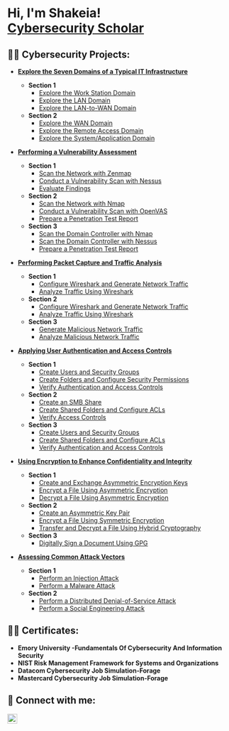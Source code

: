 <h1>Hi, I'm Shakeia! <br/><a href="https://github.com/cyberssolomon"></a> <a href="https://www.linkedin.com/in/joshmadakor/">Cybersecurity Scholar</a> 
<h2>👨‍💻 Cybersecurity  Projects:</h2>

- <b>[Explore the Seven Domains of a Typical IT Infrastructure](https://github.com/cyberssolomon/Exploring-the-Seven-Domains-of-a-Typical-IT-Infrastructure)</b>
  - <b>Section 1</b>
    - [Explore the Work Station Domain](https://github.com/cyberssolomon/Exploring-the-Seven-Domains-of-a-Typical-IT-Infrastructure#explore-the-workstation-domain)
    - [Explore the LAN Domain](https://github.com/cyberssolomon/Exploring-the-Seven-Domains-of-a-Typical-IT-Infrastructure?tab=readme-ov-file#explore-the-lan-domain)
    - [Explore the LAN-to-WAN Domain](https://github.com/cyberssolomon/Exploring-the-Seven-Domains-of-a-Typical-IT-Infrastructure#explore-the-lan-to-wan-domain)
  - <b>Section 2</b>
    - [Explore the WAN Domain](https://github.com/cyberssolomon/Exploring-the-Seven-Domains-of-a-Typical-IT-Infrastructure#explore-the-wan-domain)
    - [Explore the Remote Access Domain](https://github.com/cyberssolomon/Exploring-the-Seven-Domains-of-a-Typical-IT-Infrastructure#explore-the-remote-access-domain)
    - [Explore the System/Application Domain](https://github.com/cyberssolomon/Exploring-the-Seven-Domains-of-a-Typical-IT-Infrastructure#explore-the-systemapplication-domain)
   
- <b>[Performing a Vulnerability Assessment](https://github.com/cyberssolomon/Performing-a-Vulnerability-Assessment/tree/main)</b>
  - <b>Section 1</b>
    - [Scan the Network with Zenmap](https://github.com/cyberssolomon/Performing-a-Vulnerability-Assessment/tree/main#scan-the-network-with-zenmap)
    - [Conduct a Vulnerability Scan with Nessus](https://github.com/cyberssolomon/Performing-a-Vulnerability-Assessment/tree/main?tab=readme-ov-file#conduct-a-vulnerability-scan-with-nessus)
    - [Evaluate Findings](https://github.com/cyberssolomon/Performing-a-Vulnerability-Assessment/tree/main#evaluate-your-findings)
  - <b>Section 2</b>
    - [Scan the Network with Nmap](https://github.com/cyberssolomon/Performing-a-Vulnerability-Assessment/tree/main#scan-the-network-with-nmap)
    - [Conduct a Vulnerability Scan with OpenVAS](https://github.com/cyberssolomon/Performing-a-Vulnerability-Assessment/tree/main#conduct-a-vulnerability-scan-with-openvas)
    - [Prepare a Penetration Test Report](https://github.com/cyberssolomon/Performing-a-Vulnerability-Assessment/tree/main#prepare-a-penetration-test-report)
  - <b>Section 3</b>
    - [Scan the Domain Controller with Nmap](https://github.com/cyberssolomon/Performing-a-Vulnerability-Assessment/tree/main#scan-the-domain-controller-with-nmap)
    - [Scan the Domain Controller with Nessus](https://github.com/cyberssolomon/Performing-a-Vulnerability-Assessment/tree/main#scan-the-domain-controller-with-nessus)
    - [Prepare a Penetration Test Report](https://github.com/cyberssolomon/Performing-a-Vulnerability-Assessment/tree/main#prepare-a-penetration-test-report-1)

- <b>[Performing Packet Capture and Traffic Analysis</b>](https://github.com/cyberssolomon/Performing-Packet-Capture-and-Traffic-Analysis)
  - <b>Section 1</b>
    - [Configure Wireshark and Generate Network Traffic](https://github.com/cyberssolomon/Performing-Packet-Capture-and-Traffic-Analysis/blob/main/README.md#configure-wireshark-and-generate-network-traffic)
    - [Analyze Traffic Using Wireshark](https://github.com/cyberssolomon/Performing-Packet-Capture-and-Traffic-Analysis/blob/main/README.md#analyze-traffic-using-wireshark)
  - <b>Section 2</b>
    - [Configure Wireshark and Generate Network Traffic](https://github.com/cyberssolomon/Performing-Packet-Capture-and-Traffic-Analysis/blob/main/README.md#configure-wireshark-and-generate-network-traffic-1)
    - [Analyze Traffic Using Wireshark](https://github.com/cyberssolomon/Performing-Packet-Capture-and-Traffic-Analysis/blob/main/README.md#analyze-traffic-using-wireshark-1)
  - <b>Section 3</b>
    - [Generate Malicious Network Traffic](https://github.com/cyberssolomon/Performing-Packet-Capture-and-Traffic-Analysis/blob/main/README.md#generate-malicious-network-traffic)
    - [Analyze Malicious Network Traffic](https://github.com/cyberssolomon/Performing-Packet-Capture-and-Traffic-Analysis/blob/main/README.md#analyze-malicious-network-traffic)

- <b>[Applying User Authentication and Access Controls</b>](https://github.com/cyberssolomon/Applying-User-Authentication-and-Access-Controls)
  - <b>Section 1</b>
    - [Create Users and Security Groups](https://github.com/cyberssolomon/Applying-User-Authentication-and-Access-Controls/blob/main/README.md#create-users-and-security-groups)
    - [Create Folders and Configure Security Permissions](https://github.com/cyberssolomon/Applying-User-Authentication-and-Access-Controls/blob/main/README.md#create-folders-and-configure-security-permissions)
    - [Verify Authentication and Access Controls](https://github.com/cyberssolomon/Applying-User-Authentication-and-Access-Controls/blob/main/README.md#verify-authentication-and-access-controls)
  - <b>Section 2</b>
    - [Create an SMB Share](https://github.com/cyberssolomon/Applying-User-Authentication-and-Access-Controls/blob/main/README.md#creating-an-smb-share)
    - [Create Shared Folders and Configure ACLs](https://github.com/cyberssolomon/Applying-User-Authentication-and-Access-Controls/blob/main/README.md#create-shared-folders-and-configure-acls)
    - [Verify Access Controls](https://github.com/cyberssolomon/Applying-User-Authentication-and-Access-Controls/blob/main/README.md#verify-access-controls)
  - <b>Section 3</b>
    - [Create Users and Security Groups](https://github.com/cyberssolomon/Applying-User-Authentication-and-Access-Controls/blob/main/README.md#create-users-and-security-groups-1)
    - [Create Shared Folders and Configure ACLs](https://github.com/cyberssolomon/Applying-User-Authentication-and-Access-Controls/blob/main/README.md#create-shared-folders-and-configure-acls-1)
    - [Verify Authentication and Access Controls](https://github.com/cyberssolomon/Applying-User-Authentication-and-Access-Controls/blob/main/README.md#verify-authentication-and-access-controls-1)

 - <b>[Using Encryption to Enhance Confidentiality and Integrity</b>](https://github.com/cyberssolomon/Using-Encryption-to-Enhance-Confidentiality-and-Integrity/blob/main/README.md)
    - <b>Section 1</b>
      - [Create and Exchange Asymmetric Encryption Keys](https://github.com/cyberssolomon/Using-Encryption-to-Enhance-Confidentiality-and-Integrity/blob/main/README.md#create-and-exchange-asymmetric-encryption-keys)
      - [Encrypt a File Using Asymmetric Encryption](https://github.com/cyberssolomon/Using-Encryption-to-Enhance-Confidentiality-and-Integrity/blob/main/README.md#encrypt-a-file-using-asymmetric-encryption)
      - [Decrypt a File Using Asymmetric Encryption](https://github.com/cyberssolomon/Using-Encryption-to-Enhance-Confidentiality-and-Integrity/blob/main/README.md#decrypt-a-file-using-asymmetric-encryption)
    - <b>Section 2</b>
      - [Create an Asymmetric Key Pair](https://github.com/cyberssolomon/Using-Encryption-to-Enhance-Confidentiality-and-Integrity/blob/main/README.md#creating-an-asymmetric-key-pair)
      - [Encrypt a File Using Symmetric Encryption](https://github.com/cyberssolomon/Using-Encryption-to-Enhance-Confidentiality-and-Integrity/blob/main/README.md#encrypt-a-file-using-symmetric-encryption)
      - [Transfer and Decrypt a File Using Hybrid Cryptography](https://github.com/cyberssolomon/Using-Encryption-to-Enhance-Confidentiality-and-Integrity/blob/main/README.md#transfer-and-decrypt-a-file-using-hybrid-cryptology)
    - <b>Section 3</b>
      - [Digitally Sign a Document Using GPG](https://github.com/cyberssolomon/Using-Encryption-to-Enhance-Confidentiality-and-Integrity/blob/main/README.md#digitally-sign-a-document-using-gpg)

 - <b>[Assessing Common Attack Vectors</b>](https://github.com/cyberssolomon/Assessing-Common-Attack-Vectors)
    - <b>Section 1</b>
      - [Perform an Injection Attack](https://github.com/cyberssolomon/Assessing-Common-Attack-Vectors#perform-an-injection-attack)
      - [Perform a Malware Attack](https://github.com/cyberssolomon/Assessing-Common-Attack-Vectors#perform-a-malware-attack)
    - <b>Section 2</b>
      - [Perform a Distributed Denial-of-Service Attack]()
      - [Perform a Social Engineering Attack]()
   



<h2>👨‍💻 Certificates:</h2>

- <b>Emory University -Fundamentals Of Cybersecurity And Information Security</b>
- <b>NIST Risk Management Framework for Systems and Organizations</b>
- <b>Datacom Cybersecurity Job Simulation-Forage</b>
- <b>Mastercard Cybersecurity Job Simulation-Forage</b>
    



<h2> 🤳 Connect with me:</h2>


[<img align="left" alt="ShakeiaSolomon | LinkedIn" width="22px" src="https://cdn.jsdelivr.net/npm/simple-icons@v3/icons/linkedin.svg" />][linkedin]



[linkedin]: https://www.linkedin.com/in/shakeia-solomon

